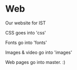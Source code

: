 # Web

Our website for IST

CSS goes into 'css'

Fonts go into 'fonts'

Images & video go into 'images'

Web pages go into master. :)